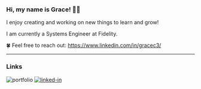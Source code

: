 ### Hi, my name is Grace! 👋✨

I enjoy creating and working on new things to learn and grow!

I am currently a Systems Engineer at Fidelity.

🍀 Feel free to reach out: https://www.linkedin.com/in/gracec3/

***
### Links
![portfolio](https://img.shields.io/badge/Portfolio-5A7D67?style=for-the-badge&logoColor=white)
[![linked-in](https://img.shields.io/badge/Linked_In-0077B5?style=for-the-badge&logo=LinkedIn&logoColor=white)](https://www.linkedin.com/in/gracec3/)


<!--
**gechoe/gechoe** is a ✨ _special_ ✨ repository because its `README.md` (this file) appears on your GitHub profile.

Here are some ideas to get you started:

- 🔭 I’m currently working on ...
- 🌱 I’m currently learning ...
- 👯 I’m looking to collaborate on ...
- 🤔 I’m looking for help with ...
- 💬 Ask me about ...
- 📫 How to reach me: ...
- 😄 Pronouns: ...
- ⚡ Fun fact: ...
-->
